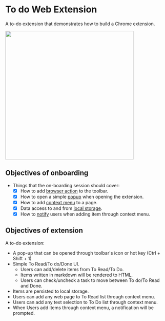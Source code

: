 # To do Web Extension

A to-do extension that demonstrates how to build a Chrome extension.

<img src="https://user-images.githubusercontent.com/16775806/115448347-d382b800-a243-11eb-8b1c-c59d18dfd564.png" width="400" height="400" />

## Objectives of onboarding
- Things that the on-boarding session should cover:
	- [x] How to add [browser action](https://developer.chrome.com/docs/extensions/reference/browserAction/) to the toolbar.
	- [x] How to open a simple [popup](https://developer.chrome.com/docs/extensions/reference/browserAction/#popup) when opening the extension.
	- [x] How to add [context menu](https://developer.chrome.com/docs/extensions/reference/contextMenus/) to a page.
	- [x] Data access to and from [local storage](https://developer.chrome.com/docs/extensions/reference/storage/).
	- [x] How to [notify](https://developer.chrome.com/docs/extensions/reference/notifications/) users when adding item through context menu.
  
## Objectives of extension

A to-do extension:
- A pop-up that can be opened through toolbar's icon or hot key (Ctrl + Shift + 1)
- Simple To Read/To do/Done UI.
	- Users can add/delete items from To Read/To Do.
	- Items written in markdown will be rendered to HTML. 
	- Users can check/uncheck a task to move between To do/To Read and Done.
- Items are persisted to local storage.
- Users can add any web page to To Read list through context menu.
- Users can add any text selection to To Do list through context menu.
- When Users add items through context menu, a notification will be prompted.
